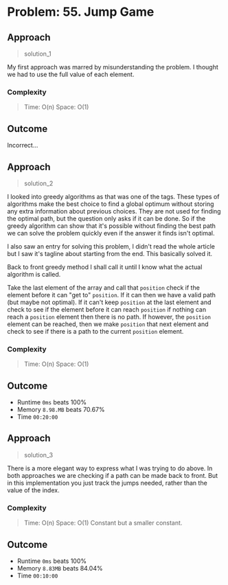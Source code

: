 # Problem: 55. Jump Game

## Approach

> solution_1

My first approach was marred by misunderstanding the problem. I thought we had to use the full value of each element.

### Complexity

> Time: O(n) 
> Space: O(1) 

## Outcome

Incorrect...

## Approach

> solution_2

I looked into greedy algorithms as that was one of the tags. These types of algorithms make the best choice to find a global optimum without storing any extra information about previous choices. They are not used for finding the optimal path, but the question only asks if it can be done. So if the greedy algorithm can show that it's possible without finding the best path we can solve the problem quickly even if the answer it finds isn't optimal.

I also saw an entry for solving this problem, I didn't read the whole article but I saw it's tagline about starting from the end. This basically solved it.

Back to front greedy method I shall call it until I know what the actual algorithm is called.

Take the last element of the array and call that `position` check if the element before it can "get to" `position`. If it can then we have a valid path (but maybe not optimal). If it can't keep `position` at the last element and check to see if the element before it can reach `position` if nothing can reach a `position` element then there is no path. If however, the `position` element can be reached, then we make `position` that next element and check to see if there is a path to the current `position` element.

### Complexity

> Time: O(n) 
> Space: O(1) 

## Outcome

- Runtime `0ms` beats 100%
- Memory `8.98.MB` beats 70.67%
- Time `00:20:00`

## Approach

> solution_3

There is a more elegant way to express what I was trying to do above. In both approaches we are checking if a path can be made back to front. But in this implementation you just track the jumps needed, rather than the value of the index.

### Complexity

> Time: O(n) 
> Space: O(1) Constant but a smaller constant.

## Outcome

- Runtime `0ms` beats 100%
- Memory `8.83MB` beats 84.04%
- Time `00:10:00`
